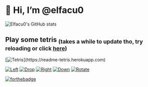 # 👋 Hi, I’m @elfacu0

![Elfacu0's GitHub stats](https://github-readme-stats.vercel.app/api?username=elfacu0&show_icons=true&theme=merko)

## Play some tetris <sub>(takes a while to update tho, try reloading or click <a href="https://readme-tetris.herokuapp.com">here</a>)</sub> ##
[![Tetris](https://readme-tetris.herokuapp.com?)](https://readme-tetris.herokuapp.com)

[![Left](https://img.icons8.com/plumpy/48/000000/chevron-left.png)](https://readme-tetris.herokuapp.com/play/left)
[![Drop](https://img.icons8.com/plumpy/48/000000/double-down.png)](https://readme-tetris.herokuapp.com/play/drop)
[![Right](https://img.icons8.com/plumpy/48/000000/chevron-right.png)](https://readme-tetris.herokuapp.com/play/right)
[![Down](https://img.icons8.com/plumpy/48/000000/chevron-down.png)](https://readme-tetris.herokuapp.com/play/down)
[![Rotate](https://img.icons8.com/plumpy/48/000000/rotate.png)](https://readme-tetris.herokuapp.com/play/rotate)

[![forthebadge](https://forthebadge.com/images/badges/works-on-my-machine.svg)](https://forthebadge.com)

